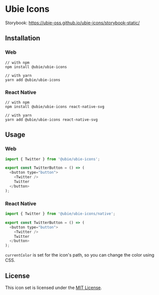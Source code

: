 # Ubie Icons

Storybook: https://ubie-oss.github.io/ubie-icons/storybook-static/

## Installation

### Web

```
// with npm
npm install @ubie/ubie-icons

// with yarn
yarn add @ubie/ubie-icons
```

### React Native

```
// with npm
npm install @ubie/ubie-icons react-native-svg

// with yarn
yarn add @ubie/ubie-icons react-native-svg
```

## Usage

### Web

```js
import { Twitter } from '@ubie/ubie-icons';

export const TwitterButton = () => (
  <button type="button">
    <Twitter />
    Twitter
  </button>
);
```

### React Native

```js
import { Twitter } from '@ubie/ubie-icons/native';

export const TwitterButton = () => (
  <button type="button">
    <Twitter />
    Twitter
  </button>
);
```

`currentColor` is set for the icon's path, so you can change the color using CSS.

## License

This icon set is licensed under the [MIT License](https://github.com/ubie-oss/ubie-icons/blob/main/LICENSE).
